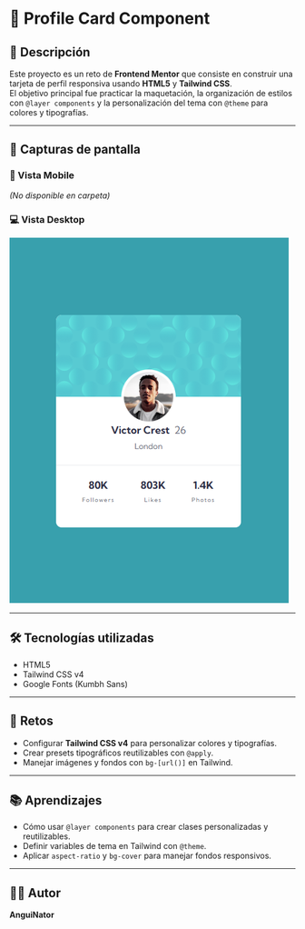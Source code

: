 # 📌 Profile Card Component

## 📝 Descripción
Este proyecto es un reto de **Frontend Mentor** que consiste en construir una tarjeta de perfil responsiva usando **HTML5** y **Tailwind CSS**.  
El objetivo principal fue practicar la maquetación, la organización de estilos con `@layer components` y la personalización del tema con `@theme` para colores y tipografías.

---

## 📸 Capturas de pantalla

### 📱 Vista Mobile
*(No disponible en carpeta)*

### 💻 Vista Desktop
![Desktop](./screenshots/desktop.png)

---

## 🛠 Tecnologías utilizadas
- HTML5
- Tailwind CSS v4
- Google Fonts (Kumbh Sans)

---

## 🚀 Retos
- Configurar **Tailwind CSS v4** para personalizar colores y tipografías.
- Crear presets tipográficos reutilizables con `@apply`.
- Manejar imágenes y fondos con `bg-[url()]` en Tailwind.

---

## 📚 Aprendizajes
- Cómo usar `@layer components` para crear clases personalizadas y reutilizables.
- Definir variables de tema en Tailwind con `@theme`.
- Aplicar `aspect-ratio` y `bg-cover` para manejar fondos responsivos.

---

## 👨‍💻 Autor
**AnguiNator**  

